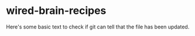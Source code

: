 # wired-brain-recipes

Here's some basic text to check if git can tell that the file has been updated.